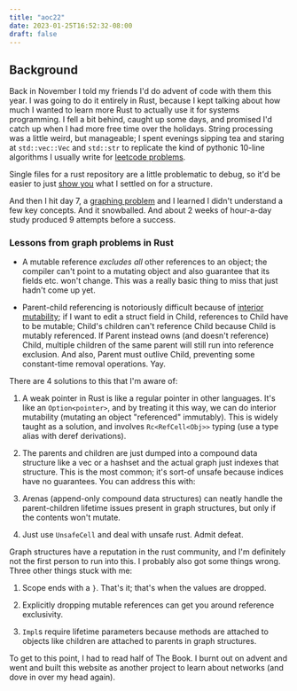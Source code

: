 ```yaml
---
title: "aoc22"
date: 2023-01-25T16:52:32-08:00
draft: false
---
```


## Background

Back in November I told my friends I'd do advent of code with them this year. I was going to do it entirely in Rust, because I kept talking about how much I wanted to learn more Rust to actually use it for systems programming. I fell a bit behind, caught up some days, and promised I'd catch up when I had more free time over the holidays. String processing was a little weird, but manageable; I spent evenings sipping tea and staring at ```std::vec::Vec``` and ```std::str``` to replicate the kind of pythonic 10-line algorithms I usually write for [leetcode problems](https://github.com/graevy/leetcode).

Single files for a rust repository are a little problematic to debug, so it'd be easier to just [show you](https://github.com/graevy/aoc22/blob/main/Cargo.toml) what I settled on for a structure.

And then I hit day 7, a [graphing problem](https://adventofcode.com/2022/day/7) and I learned I didn't understand a few key concepts. And it snowballed. And about 2 weeks of hour-a-day study produced 9 attempts before a success.

### Lessons from graph problems in Rust

- A mutable reference *excludes* _all_ other references to an object; the compiler can't point to a mutating object and also guarantee that its fields etc. won't change. This was a really basic thing to miss that just hadn't come up yet.

- Parent-child referencing is notoriously difficult because of [interior mutability](https://doc.rust-lang.org/reference/interior-mutability.html); if I want to edit a struct field in Child, references to Child have to be mutable; Child's children can't reference Child because Child is mutably referenced.
If Parent instead owns (and doesn't reference) Child, multiple children of the same parent will still run into reference exclusion.
And also, Parent must outlive Child, preventing some constant-time removal operations. Yay.

There are 4 solutions to this that I'm aware of:

1. A weak pointer in Rust is like a regular pointer in other languages. It's like an ```Option<pointer>```, and by treating it this way, we can do interior mutability (mutating an object "referenced" immutably). This is widely taught as a solution, and involves ```Rc<RefCell<Obj>>``` typing (use a type alias with deref derivations).

2. The parents and children are just dumped into a compound data structure like a vec or a hashset and the actual graph just indexes that structure. This is the most common; it's sort-of unsafe because indices have no guarantees. You can address this with:

3. Arenas (append-only compound data structures) can neatly handle the parent-children lifetime issues present in graph structures, but only if the contents won't mutate.

4. Just use ```UnsafeCell``` and deal with unsafe rust. Admit defeat.

Graph structures have a reputation in the rust community, and I'm definitely not the first person to run into this. I probably also got some things wrong. Three other things stuck with me:

1. Scope ends with a ```}```. That's it; that's when the values are dropped.

2. Explicitly dropping mutable references can get you around reference exclusivity.

3. ```Impl```s require lifetime parameters because methods are attached to objects like children are attached to parents in graph structures.


To get to this point, I had to read half of The Book. I burnt out on advent and went and built this website as another project to learn about networks (and dove in over my head again).
